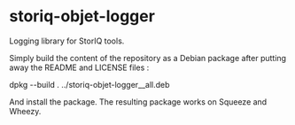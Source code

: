 storiq-objet-logger
===================

Logging library for StorIQ tools.

Simply build the content of the repository as a Debian package after putting away the README and LICENSE files :

dpkg --build .  ../storiq-objet-logger_<version>_all.deb

And install the package. The resulting package works on Squeeze and Wheezy.

